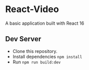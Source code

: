 # React-Video

A basic application built with React 16

## Dev Server
* Clone this repository.
* Install dependencies `npm install`
* Run `npm run build:dev`
